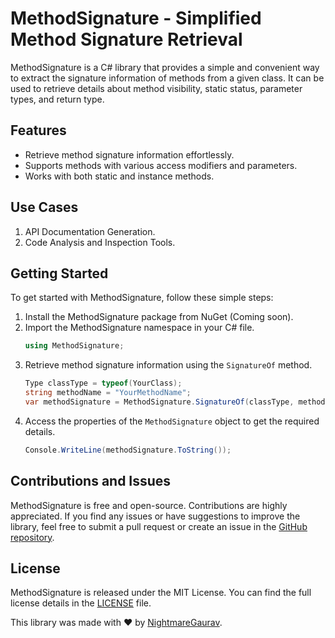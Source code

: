 # MethodSignature - Simplified Method Signature Retrieval

MethodSignature is a C# library that provides a simple and convenient way to extract the signature information of methods from a given class. It can be used to retrieve details about method visibility, static status, parameter types, and return type.

## Features
* Retrieve method signature information effortlessly.
* Supports methods with various access modifiers and parameters.
* Works with both static and instance methods.

## Use Cases
1. API Documentation Generation.
2. Code Analysis and Inspection Tools.

## Getting Started
To get started with MethodSignature, follow these simple steps:
1. Install the MethodSignature package from NuGet (Coming soon).
2. Import the MethodSignature namespace in your C# file.
    ```csharp
    using MethodSignature;
    ```
3. Retrieve method signature information using the `SignatureOf` method.
    ```csharp
    Type classType = typeof(YourClass);
    string methodName = "YourMethodName";
    var methodSignature = MethodSignature.SignatureOf(classType, methodName);
    ```
4. Access the properties of the `MethodSignature` object to get the required details.
    ```csharp
    Console.WriteLine(methodSignature.ToString());
    ```

## Contributions and Issues
MethodSignature is free and open-source. Contributions are highly appreciated. If you find any issues or have suggestions to improve the library, feel free to submit a pull request or create an issue in the [GitHub repository](https://github.com/nightmaregaurav/MethodSignature).

## License
MethodSignature is released under the MIT License. You can find the full license details in the [LICENSE](https://github.com/nightmaregaurav/MethodSignature/blob/main/LICENSE) file.

This library was made with ❤️ by [NightmareGaurav](https://github.com/nightmaregaurav).
